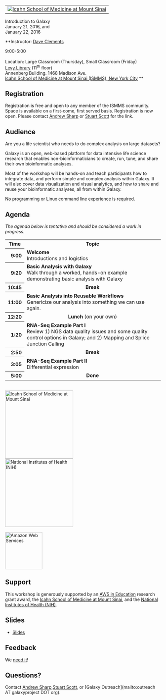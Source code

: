 <div class='center'>
<table>
  <tr>
    <td style=" border: none; text-align: center; vertical-align: middle;"> <a href='http://icahn.mssm.edu/'><img src="/src/images/Logos/ISMMSLogo.jpg" alt="Icahn School of Medicine at Mount Sinai"  /></a> </td>
  </tr>
</table>


<div class='title'>Introduction to Galaxy<br />January 21, 2016, and<br />January 22, 2016</div>

**Instructor: [Dave Clements](/src/DaveClements/index.md)

9:00-5:00<br /><br />
Location: Large Classroom (Thursday), Small Classroom (Friday)<br /> [Levy Library](http://icahn.mssm.edu/about-us/services-and-resources/levy-library) (11<sup>th</sup> floor)<br /> Annenberg Building. 1468 Madison Ave.<br />
[Icahn School of Medicine at Mount Sinai (ISMMS), New York City](http://icahn.mssm.edu/)
**

</div>

## Registration

Registration is free and open to any member of the ISMMS community. Space is available on a first-come, first served basis. Registration is now open.  Please contact [Andrew Sharp](http://www.mountsinai.org/profiles/andrew-j-null-sharp) or [Stuart Scott](http://www.mountsinai.org/profiles/stuart-scott) for the link.

## Audience

Are you a life scientist who needs to do complex analysis on large datasets?

Galaxy is an open, web-based platform for data intensive life science research that enables non-bioinformaticians to create, run, tune, and share their own bioinformatic analyses.

Most of the workshop will be hands-on and teach participants how to integrate data, and perform simple and complex analysis within Galaxy.  It will also cover data visualization and visual analytics, and how to share and reuse your bioinformatic analyses, all from within Galaxy.

No programming or Linux command line experience is required.

## Agenda

*The agenda below is tentative and should be considered a work in progress.*

<table>
  <tr class="th" >
    <th> Time </th>
    <th> Topic </th>
  </tr>
  <tr>
    <th style=" text-align: right;"> 9:00 </th>
    <td> <strong>Welcome</strong><div class='indent'>Introductions and logistics</div> </td>
  </tr>
  <tr>
    <th style=" text-align: right;"> 9:20 </th>
    <td> <strong>Basic Analysis with Galaxy</strong><div class='indent'>Walk through a worked, hands-on example demonstrating basic analysis with Galaxy</div> </td>
  </tr>
  <tr>
    <th style=" text-align: right;"> 10:45 </th>
    <td style=" text-align: center;"> <strong>Break</strong> </td>
  </tr>
  <tr>
    <th style=" text-align: right;"> 11:00 </th>
    <td> <strong>Basic Analysis into Reusable Workflows</strong><div class='indent'>Genericize our analysis into something we can use again.</div> </td>
  </tr>
  <tr>
    <th style=" text-align: right;"> 12:20 </th>
    <td style=" text-align: center;"> <strong>Lunch</strong> (on your own) </td>
  </tr>
  <tr>
    <th style=" text-align: right;"> 1:20 </th>
    <td> <strong>RNA-Seq Example Part I</strong><div class='indent'>Review 1) NGS data quality issues and some quality control options in Galaxy; and 2) Mapping and Splice Junction Calling</div> </td>
  </tr>
  <tr>
    <th style=" text-align: right;"> 2:50 </th>
    <td style=" text-align: center;"> <strong>Break</strong> </td>
  </tr>
  <tr>
    <th style=" text-align: right;"> 3:05 </th>
    <td> <strong>RNA-Seq Example Part II</strong><div class='indent'> Differential expression</div> </td>
  </tr>
  <tr>
    <th style=" text-align: right;"> 5:00 </th>
    <td style=" text-align: center;"> <strong>Done</strong> </td>
  </tr>
</table>



<div class='right'><br />
<a href='http://icahn.mssm.edu/'><img src="/src/images/Logos/ISMMSLogo.jpg" alt="Icahn School of Medicine at Mount Sinai" width="220" /></a><br />
<a href='http://www.nih.gov/'><img src="/src/images/Logos/NIHwithTagline.png" alt="National Institutes of Health (NIH)" width="220" /></a><br /><br />
<div class='right'><a href='http://aws.amazon.com/'><img src="/src/images/Logos/AWSLogo.png" alt="Amazon Web Services" width="120" /></a></div></div>

## Support

This workshop is generously supported by an [AWS in Education](http://aws.amazon.com/education/) research grant award, the [Icahn School of Medicine at Mount Sinai](http://icahn.mssm.edu/), and the [National Institutes of Health (NIH)](http://www.nih.gov/).

## Slides

* [Slides](PLACEHOLDER_ATTACHMENT_URL/src/Documents/Presentations/201601ISMMSWorkshop.pdf)

## Feedback

We [need it](http://bit.ly/ISMMS16)!

## Questions?

Contact [Andrew Sharp](http://www.mountsinai.org/profiles/andrew-j-null-sharp),[Stuart Scott](http://www.mountsinai.org/profiles/stuart-scott), or [Galaxy Outreach](mailto:outreach AT galaxyproject DOT org).
